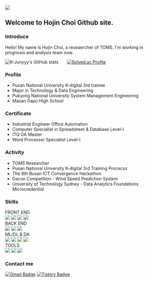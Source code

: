 <div>
	<img src = "https://img1.daumcdn.net/thumb/R1280x0/?scode=mtistory2&fname=https%3A%2F%2Fblog.kakaocdn.net%2Fdn%2Fd1F4Vt%2FbtsnFfnAR65%2Fdf05ZJc8wmjaEa8CeCjkkk%2Fimg.png" />
</div>

## Welcome to Hojin Choi Github site.

### Introduce
Hello! My name is Hojin Choi, a reseaercher of TOMS. I'm working in prognosis and analysis team now.

![K-Junyyy's GitHub stats](https://github-readme-stats.vercel.app/api?username=Gansaw&show_icons=true&theme=dark) &nbsp; &nbsp; &nbsp;
[![Solved.ac Profile](http://mazassumnida.wtf/api/v2/generate_badge?boj=pcgame333)](https://solved.ac/pcgame333/)

### Profile
+ Pusan National University K-digital 3rd trainee
+ Major in Technology & Data Engineering
+ Pukyong National University System Management Engineering
+ Masan Gapo High School

### Certificate
+ Industrial Engineer Office Automation
+ Computer Specialist in Spreadsheet & Database Level-Ⅰ
+ ITQ OA Master
+ Word Processor Specialist Level-Ⅰ

### Activity
+ TOMS Researcher
+ Pusan National University K-digital 3rd Training Procecss
+ The 8th Busan ICT Convergence Hackathon
+ Dacon Competition - Wind Speed Prediction System
+ University of Technology Sydney - Data Analytics Foundations Microcredential

### Skills

<div> FRONT END </br>
	<img src="https://img.shields.io/badge/HTML5-E34F26?style=flat&logo=HTML5&logoColor=white" />
	<img src="https://img.shields.io/badge/CSS3-1572B6?style=flat&logo=CSS3&logoColor=white" />	
	<img src="https://img.shields.io/badge/JavaScript-F7DF1E?style=flat&logo=JavaScript&logoColor=white" />
	<img src="https://img.shields.io/badge/React-61DAFB?style=flat&logo=React&logoColor=white" />	
</div>

<div> BACK END </br> 
	<img src="https://img.shields.io/badge/Java-007396?style=flat&logo=Java&logoColor=white" />		
	<img src="https://img.shields.io/badge/MySQL-4479A1?style=flat&logo=MySQL&logoColor=white" />
	<img src="https://img.shields.io/badge/SpringBoot-6DB33F?style=flat&logo=SpringBoot&logoColor=white" /> 
</div>

<div> ML/DL & DA </br>
	<img src="https://img.shields.io/badge/Python-3776AB?style=flat&logo=Python&logoColor=white" />	
	<img src="https://img.shields.io/badge/RStudio-75AADB?style=flat&logo=RStudio&logoColor=white" />	
	<img src="https://img.shields.io/badge/KNIME-F7DF1E?style=flat&logo=KNIME&logoColor=white" />
	<img src="https://img.shields.io/badge/COLAB-F7DF1E?style=flat&logo=COLAB&logoColor=white" />
</div>

<div> TOOLS </br>
	<img src="https://img.shields.io/badge/Visual Studio-007ACC?style=flat&logo=Visual Studio Code&logoColor=white" />
	<img src="https://img.shields.io/badge/Eclipse IDE-2C2255?style=flat&logo=Eclipse IDE&logoColor=white" />
	<img src="https://img.shields.io/badge/Jupyter-F37626?style=flat&logo=Jupyter&logoColor=white" />
</div>



### Contact me


[![Gmail Badge](https://img.shields.io/badge/Gmail-ea4335?style=flat-square&logo=Gmail&logoColor=white)](mailto:gansaw12@gmail.com)
[![Tistory Badge](https://img.shields.io/badge/Tistory-FF5722?style=flat-square&logo=Tistory&logoColor=white)](https://gansaw12.tistory.com/)


